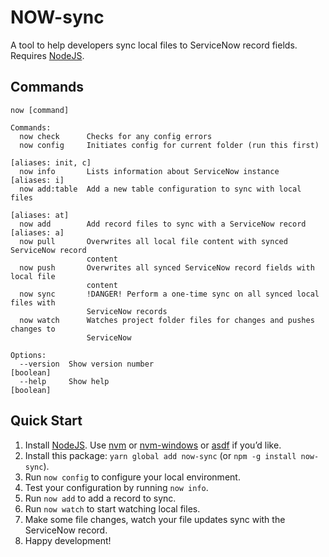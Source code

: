 # NOW-sync

A tool to help developers sync local files to ServiceNow record fields. Requires [NodeJS](https://nodejs.org).

<!--

```shell
yarn global add now-sync # or `npm install -g now-sync`
```

-->

## Commands

```text
now [command]

Commands:
  now check      Checks for any config errors
  now config     Initiates config for current folder (run this first)
                                                              [aliases: init, c]
  now info       Lists information about ServiceNow instance        [aliases: i]
  now add:table  Add a new table configuration to sync with local files
                                                                   [aliases: at]
  now add        Add record files to sync with a ServiceNow record  [aliases: a]
  now pull       Overwrites all local file content with synced ServiceNow record
                 content
  now push       Overwrites all synced ServiceNow record fields with local file
                 content
  now sync       !DANGER! Perform a one-time sync on all synced local files with
                 ServiceNow records
  now watch      Watches project folder files for changes and pushes changes to
                 ServiceNow

Options:
  --version  Show version number                                       [boolean]
  --help     Show help                                                 [boolean]
```

## Quick Start

1. Install [NodeJS](https://nodejs.org). Use [nvm](https://github.com/creationix/nvm) or [nvm-windows](https://github.com/coreybutler/nvm-windows) or [asdf](https://github.com/asdf-vm/asdf) if you’d like.
1. Install this package: `yarn global add now-sync` (or `npm -g install now-sync`).
1. Run `now config` to configure your local environment.
1. Test your configuration by running `now info`.
1. Run `now add` to add a record to sync.
1. Run `now watch` to start watching local files.
1. Make some file changes, watch your file updates sync with the ServiceNow record.
1. Happy development!
